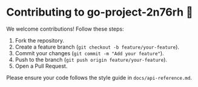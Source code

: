 # Contributing to go-project-2n76rh 🤝

We welcome contributions! Follow these steps:

1. Fork the repository.
2. Create a feature branch (`git checkout -b feature/your-feature`).
3. Commit your changes (`git commit -m "Add your feature"`).
4. Push to the branch (`git push origin feature/your-feature`).
5. Open a Pull Request.

Please ensure your code follows the style guide in `docs/api-reference.md`.
